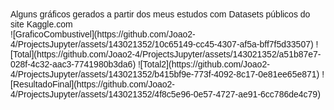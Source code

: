 <!DOCTYPE html>
<html lang="en">
<head>
  <meta charset="UTF-8">
  <meta name="viewport" content="width=device-width, initial-scale=1.0">
  <title>Meus Estudos no Kaggle</title>
  <style>
    body {
      font-family: Arial, sans-serif;
    }

    titulo {
      font-size: 24px;  /* Ajuste o tamanho da fonte conforme necessário */
      font-weight: bold;
    }
  </style>
</head>
<body>
  <div id="titulo">Alguns gráficos gerados a partir dos meus estudos com Datasets públicos do site Kaggle.com</div>

  <!-- Adicione seus gráficos e conteúdo aqui -->

</body>
</html>
![GraficoCombustivel](https://github.com/Joao2-4/ProjectsJupyter/assets/143021352/10c65149-cc45-4307-af5a-bff7f5d33507)
![Total](https://github.com/Joao2-4/ProjectsJupyter/assets/143021352/a51b87e7-028f-4c32-aac3-7741980b3da6)
![Total2](https://github.com/Joao2-4/ProjectsJupyter/assets/143021352/b415bf9e-773f-4092-8c17-0e81ee65e871)
![ResultadoFinal](https://github.com/Joao2-4/ProjectsJupyter/assets/143021352/4f8c5e96-0e57-4727-ae91-6cc786de4c79)
